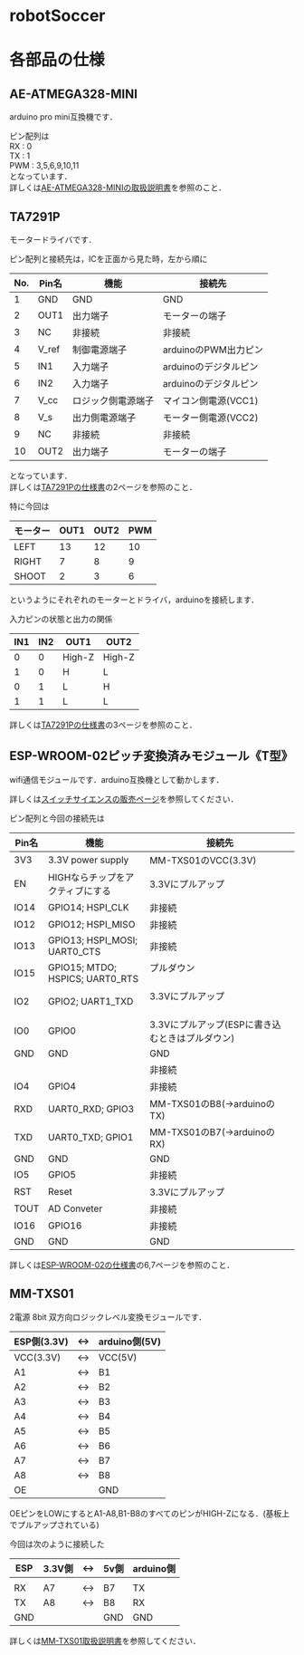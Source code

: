 # robotSoccer

# 各部品の仕様

## AE-ATMEGA328-MINI
arduino pro mini互換機です．  

ピン配列は  
RX : 0  
TX : 1  
PWM : 3,5,6,9,10,11  
となっています．  
詳しくは[AE-ATMEGA328-MINIの取扱説明書](https://www.google.co.jp/)を参照のこと．  

## TA7291P
モータードライバです．  

ピン配列と接続先は，ICを正面から見た時，左から順に

|No.|  Pin名 |機能              |接続先               |  
 -- | ------ | ---------------- | -------------------    
|1  |  GND   |GND               |GND                  |  
|2  |  OUT1  |出力端子          |モーターの端子       |  
|3  |  NC    |非接続            |非接続               |  
|4  |  V_ref |制御電源端子      |arduinoのPWM出力ピン |  
|5  |  IN1   |入力端子          |arduinoのデジタルピン|  
|6  |  IN2   |入力端子          |arduinoのデジタルピン|  
|7  |  V_cc  |ロジック側電源端子|マイコン側電源(VCC1) |  
|8  |  V_s   |出力側電源端子    |モーター側電源(VCC2) |  
|9  |  NC    |非接続            |非接続               |  
|10 |  OUT2  |出力端子          |モーターの端子       |  

となっています．  
詳しくは[TA7291Pの仕様書](http://akizukidenshi.com/download/ta7291p.pdf)の2ページを参照のこと．

特に今回は

|モーター|OUT1|OUT2|PWM|  
 ------- | -- | -- | -   
|LEFT    | 13 | 12 | 10|  
|RIGHT   |  7 |  8 |  9|  
|SHOOT   |  2 |  3 |  6|

というようにそれぞれのモーターとドライバ，arduinoを接続します．

入力ピンの状態と出力の関係  

|  IN1  |  IN2  | OUT1 | OUT2 |  
  ----- | ----- | ---- | ----    
|   0   |   0   |High-Z|High-Z|  
|   1   |   0   |  H   |  L   |  
|   0   |   1   |  L   |  H   |  
|   1   |   1   |  L   |  L   |  

詳しくは[TA7291Pの仕様書](http://akizukidenshi.com/download/ta7291p.pdf)の3ページを参照のこと．

## ESP-WROOM-02ピッチ変換済みモジュール《T型》  

wifi通信モジュールです．arduino互換機として動かします．  

詳しくは[スイッチサイエンスの販売ページ](https://www.switch-science.com/catalog/2580/)を参照してください．  

ピン配列と今回の接続先は  

|Pin名| 機能                             | 接続先                                         |  
 ---- | -------------------------------- | ----------------------------------------------  
|3V3  | 3.3V power supply                |MM-TXS01のVCC(3.3V)                             |  
|EN   | HIGHならチップをアクティブにする |3.3Vにプルアップ                                |  
|IO14 | GPIO14; HSPI_CLK                 |非接続                                          |  
|IO12 | GPIO12; HSPI_MISO                |非接続                                          |  
|IO13 | GPIO13; HSPI_MOSI; UART0_CTS     |非接続                                          |  
|IO15 | GPIO15; MTDO; HSPICS; UART0_RTS  |プルダウン            　　　　　　　　　　　    |  
|IO2  | GPIO2; UART1_TXD                 |3.3Vにプルアップ            　　　　　　　　    |  
|IO0  | GPIO0                            |3.3Vにプルアップ(ESPに書き込むときはプルダウン) |  
|GND  | GND                              |GND                                             |  
|     |                                  |非接続                                          |  
|IO4  | GPIO4                            |非接続                                          |  
|RXD  | UART0_RXD; GPIO3                 |MM-TXS01のB8(->arduinoのTX)                     |  
|TXD  | UART0_TXD; GPIO1                 |MM-TXS01のB7(->arduinoのRX)                     |  
|GND  | GND                              |GND                                             |  
|IO5  | GPIO5                            |非接続                                          |  
|RST  | Reset                            |3.3Vにプルアップ                                |  
|TOUT | AD Conveter                      |非接続                                          |  
|IO16 | GPIO16                           |非接続                                          |  
|GND  | GND                              |GND                                             |  


詳しくは[ESP-WROOM-02の仕様書](http://doc.switch-science.com/datasheets/0c-esp-wroom_datasheet_en_v0.6.pdf)の6,7ページを参照のこと．

## MM-TXS01
2電源 8bit 双方向ロジックレベル変換モジュールです．

|ESP側(3.3V)|<->|arduino側(5V)|  
 -----------| - | ------------  
|VCC(3.3V)  |<->|VCC(5V)      |  
|A1         |<->|B1           |  
|A2         |<->|B2           |  
|A3         |<->|B3           |  
|A4         |<->|B4           |  
|A5         |<->|B5           |  
|A6         |<->|B6           |  
|A7         |<->|B7           |  
|A8         |<->|B8           |  
|OE         |   |GND          |  

OEピンをLOWにするとA1-A8,B1-B8のすべてのピンがHIGH-Zになる．(基板上でプルアップされている)

今回は次のように接続した

|ESP|3.3V側|<->|5v側|arduino側|  
 -- | ---- | - | -- | -------  
|   |      |   |    |         |  
|RX |  A7  |<->| B7 | TX      |  
|TX |  A8  |<->| B8 | RX      |  
|GND|      |   |GND | GND     |  

詳しくは[MM-TXS01取扱説明書](http://www.sunhayato.co.jp/dcms_media/other/SG13006_MM-TXS01_%E5%8F%96%E8%AA%AC.pdf)を参照してください．
